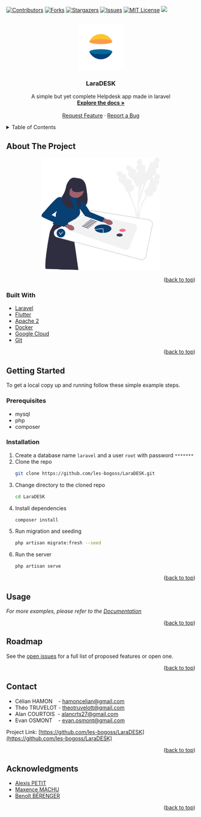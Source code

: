 <div id="top"></div>

[![Contributors][contributors-shield]][contributors-url]
[![Forks][forks-shield]][forks-url]
[![Stargazers][stars-shield]][stars-url]
[![Issues][issues-shield]][issues-url]
[![MIT License][license-shield]][license-url]
<img src="https://img.shields.io/github/workflow/status/les-bogoss/LaraDESK/Laravel?label=%20TESTS&logo=laravel&style=for-the-badge">



<!-- PROJECT LOGO -->
<br />
<div align="center">
  <a href="https://github.com/les-bogoss/LaraDESK">
    <img src="logo.png" alt="Logo" height="120">
  </a>

<h3 align="center">LaraDESK</h3>

  <p align="center">
    A simple but yet complete Helpdesk app made in laravel
    <br />
    <a href="https://github.com/les-bogoss/LaraDESK"><strong>Explore the docs »</strong></a>
    <br />
    <br />
    <a href="https://github.com/les-bogoss/LaraDESK/issues/new?assignees=&labels=&template=feature_request.md&title=">Request Feature</a>
    ·
    <a href="https://github.com/les-bogoss/LaraDESK/issues/new?assignees=&labels=&template=bug_report.md&title=">Report a Bug</a>
  </p>
</div>



<!-- TABLE OF CONTENTS -->
<details>
  <summary>Table of Contents</summary>
  <ol>
    <li>
      <a href="#about-the-project">About The Project</a>
      <ul>
        <li><a href="#built-with">Built With</a></li>
      </ul>
    </li>
    <li>
      <a href="#getting-started">Getting Started</a>
      <ul>
        <li><a href="#prerequisites">Prerequisites</a></li>
        <li><a href="#installation">Installation</a></li>
      </ul>
    </li>
    <li><a href="#usage">Usage</a></li>
    <li><a href="#roadmap">Roadmap</a></li>
    <li><a href="#contributing">Contributing</a></li>
    <li><a href="#license">License</a></li>
    <li><a href="#contact">Contact</a></li>
    <li><a href="#acknowledgments">Acknowledgments</a></li>
  </ol>
</details>



<!-- ABOUT THE PROJECT -->
## About The Project

<p align="center">
<img src='dessin.svg' height='300'>
</p>
<p align="right">(<a href="#top">back to top</a>)</p>



### Built With

* [Laravel](https://laravel.com)
* [Flutter](https://flutter.io)
* [Apache 2](https://www.apache.org/)
* [Docker](https://www.docker.com/)
* [Google Cloud](https://console.cloud.google.com/)
* [Git](https://git-scm.com/)


<p align="right">(<a href="#top">back to top</a>)</p>



<!-- GETTING STARTED -->
## Getting Started

To get a local copy up and running follow these simple example steps.

### Prerequisites

* mysql
* php
* composer


### Installation

1. Create a database name `laravel` and a user `root` with password `*******`
2. Clone the repo
   ```sh
   git clone https://github.com/les-bogoss/LaraDESK.git
   ```
3. Change directory to the cloned repo
   ```sh
   cd LaraDESK
   ```
4. Install dependencies
   ```sh
   composer install
   ```
5. Run migration and seeding
    ```sh
    php artisan migrate:fresh --seed
    ```
5. Run the server
    ```sh
    php artisan serve
    ```

<p align="right">(<a href="#top">back to top</a>)</p>



<!-- USAGE EXAMPLES -->
## Usage

_For more examples, please refer to the [Documentation](https://github.com/les-bogoss/LaraDESK)_

<p align="right">(<a href="#top">back to top</a>)</p>



<!-- ROADMAP -->
## Roadmap
<!-- - [ ] Feature 3
    - [ ] Nested Feature -->

See the [open issues](https://github.com/les-bogoss/LaraDESK/issues) for a full list of proposed features or open one.

<p align="right">(<a href="#top">back to top</a>)</p>



<!-- CONTACT -->
## Contact

* Célian HAMON    - hamoncelian@gmail.com
* Théo TRUVELOT - theotruvelott@gmail.com 
* Alan COURTOIS  - alancrts27@gmail.com
* Evan OSMONT     - evan.osmont@gmail.com

Project Link: [https://github.com/les-bogoss/LaraDESK](https://github.com/les-bogoss/LaraDESK)

<p align="right">(<a href="#top">back to top</a>)</p>



<!-- ACKNOWLEDGMENTS -->
## Acknowledgments

* [Alexis PETIT](https://www.linkedin.com/in/alexispe/)
* [Maxence MACHU](https://www.linkedin.com/in/maxence-machu/)
* [Benoît BÉRENGER](https://www.linkedin.com/in/benoitberenger/)

<p align="right">(<a href="#top">back to top</a>)</p>



<!-- MARKDOWN LINKS & IMAGES -->
[contributors-shield]: https://img.shields.io/github/contributors/les-bogoss/LaraDESK.svg?style=for-the-badge
[contributors-url]: https://github.com/les-bogoss/LaraDESK/graphs/contributors
[forks-shield]: https://img.shields.io/github/forks/les-bogoss/LaraDESK.svg?style=for-the-badge
[forks-url]: https://github.com/les-bogoss/LaraDESK/network/members
[stars-shield]: https://img.shields.io/github/stars/les-bogoss/LaraDESK.svg?style=for-the-badge
[stars-url]: https://github.com/les-bogoss/LaraDESK/stargazers
[issues-shield]: https://img.shields.io/github/issues/les-bogoss/LaraDESK.svg?style=for-the-badge
[issues-url]: https://github.com/les-bogoss/LaraDESK/issues
[license-shield]: https://img.shields.io/github/license/les-bogoss/LaraDESK.svg?style=for-the-badge
[license-url]: https://github.com/les-bogoss/LaraDESK/blob/master/LICENSE.txt
[product-screenshot]: dessin.svg
